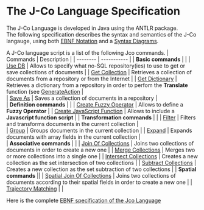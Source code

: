 # The J-Co Language Specification

The J-Co Language is developed in Java using the ANTLR package.\
The following specification describes the syntax and semantics of the J-Co langauge, 
using both [EBNF Notation](https://en.wikipedia.org/wiki/Extended_Backus%E2%80%93Naur_form) 
and a [Syntax Diagrams](https://en.wikipedia.org/wiki/Syntax_diagram). 

A J-Co language script is a list of the following Jco commands.
| Commands | Description |
| -------- | ----------- | 
| **Basic commands** | |
| [Use DB](/langaugeSpecification/useDb.md) | Allows to specify what no-SQL repository(ies) to use to get or save collections of documents   |
| [Get Collection](/langaugeSpecification/getCollection.md) | Retrieves a collection of documents from a repository or from the Internet   | 
| [Get Dictionary](/langaugeSpecification/getDictionary.md) | Retrieves a dictionary from a repository in order to perfom the **Translate** function (see [GenerateAction](/langaugeSpecification/generateAction.md)   | 							
| [Save As](/langaugeSpecification/saveAs.md) | Saves a collection of documents in a repository    |  
| **Definition commands** | |
|	[Create Fuzzy Operator](/langaugeSpecification/createFuzzyOperator.md) | Allows to define a **Fuzzy Operator**    |
| [Create JavaScript Function](/langaugeSpecification/createJavaScriptFunction.md) |  Allows to include a **Javascript function script**    |
| **Transformation commands** | |
| [Filter](/langaugeSpecification/filter.md) | Filters and transforms documents in the current collection |  
| [Group](/langaugeSpecification/group.md) |   Groups documents in the current collection    |
| [Expand](/langaugeSpecification/expand.md) |  Expands documents with array fields in the current collection       |  
| **Associative commands** | | 
| [Join Of Collections](/langaugeSpecification/joinOfCollections.md) |  Joins two collections of documents in order to create a new one   |
| [Merge Collections](/langaugeSpecification/mergeCollections.md) | Merges two or more collections into a single one    | 
| [Intersect Collections](/langaugeSpecification/intersectCollections.md) | Creates a new collection as the set intersection of two collections   |
| [Subtract Collections](/langaugeSpecification/subtractCollections.md) | Creates a new collection as the set subtraction of two collections    | 
| **Spatial commands** ||
| [Spatial Join Of Collections](/langaugeSpecification/spatialJoin.md) | Joins two collections of documents according to their spatial fields in order to create a new one    |
| [Trajectory Matching](/langaugeSpecification/trajectoryMatching.md) |     |  

Here is the complete [EBNF specification of the Jco Language](/languageSpecification/GecoLanguage.bnf)
